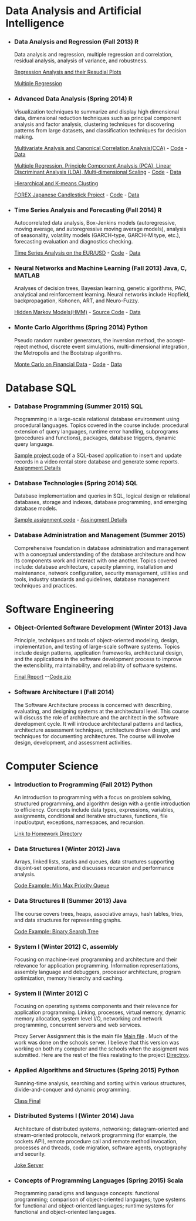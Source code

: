 
# Data Analysis and  Artificial Intelligence

* ### Data Analysis and Regression (Fall 2013) R

    Data analysis and regression, multiple regression and correlation, residual analysis, analysis of variance, and robustness.
      
    [Regression Analysis and their Resudial Plots](./CSC_423/labs/lab_1/CSC423_Lab1.pdf)
    
    [Multiple Regression](./CSC_423/labs/lab_2/CSC423_Lab2.pdf)


* ### Advanced Data Analysis  (Spring 2014) R

    Visualization techniques to summarize and display high dimensional data, dimensional reduction techniques such as principal component analysis and factor analysis, clustering techniques for discovering patterns from large datasets, and classification techniques for decision making.
    
    [Multivariate Analysis and Canonical Correlation Analysis(CCA)](./CSC_424/labs/lab_1/CSC424_Lab1.pdf) - [Code](./CSC_424/labs/lab_1/Rcode.R) - [Data](./CSC_424/labs/lab_1/data.tar.gz)
    
    [Multiple Regression, Principle Component Analysis (PCA), Linear Discriminant Analysis (LDA), Multi‐dimensional Scaling](./CSC_424/labs/lab_2/CSC424_Lab2.pdf) - [Code](./CSC_424/labs/lab_2/Rcode.R) - [Data](./CSC_424/labs/lab_2/data.tar.gz)
    
    [Hierarchical and K-means Clusting](./CSC_424/labs/lab_3/CSC424_Lab3.pdf)
    
    [FOREX Japanese Candlestick Project](./CSC_424/project/forex_candelsticks.pdf) - [Code](./CSC_424/project/projectCode.R) - [Data](./CSC_424/project/data.tar.gz)


* ### Time Series Analysis and Forecasting (Fall 2014) R

    Autocorrelated data analysis, Box-Jenkins models (autoregressive, moving average, and autoregressive moving average models), analysis of seasonality, volatility models (GARCH-type, GARCH-M type, etc.), forecasting evaluation and diagnostics checking.
    
     [Time Series Analysis on the EUR/USD](./CSC_425/final_project/CSC425_Final.pdf) - [Code](CSC_425/final_project/Rcode.R) - [Data](CSC_425/final_project/data.tar.gz)


* ###  Neural Networks and Machine Learning (Fall 2013) Java, C, MATLAB

    Analyses of decision trees, Bayesian learning, genetic algorithms, PAC, analytical and reinforcement learning. Neural networks include Hopfield, backpropagation, Kohonen, ART, and Neuro-Fuzzy.
    
    [Hidden Markov Models(HMM)](./CSC_578/project/documentation.pdf) - [Source Code](./CSC_578/project/sourceCode) - [Data](./CSC_578/project/data.tar.gz)


* ###  Monte Carlo Algorithms (Spring 2014) Python

    Pseudo random number generators, the inversion method, the accept-reject method, discrete event simulations, multi-dimensional integration, the Metropolis and the Bootstrap algorithms.
    
    [Monte Carlo on Financial Data](./CSC_521/final_project/CSC521_Final_Project.pdf) - [Code](./CSC_521/final_project/code.py) - [Data](./CSC_521/final_project/data.tar.gz)


# Database SQL


* ### Database Programming (Summer 2015) SQL

    Programming in a large-scale relational database environment using procedural languages. Topics covered in the course include: procedural extension of query languages, runtime error handling, subprograms (procedures and functions), packages, database triggers, dynamic query language.
      
    [Sample project code](./CSC_452/project.txt) of a SQL-based application to insert and update records in a video rental store database and generate some reports. [Assignment Details](./CSC_452/project15Summer.doc)


* ### Database Technologies (Spring 2014) SQL

    Database implementation and queries in SQL, logical design or relational databases, storage and indexes, database programming, and emerging database models.
    
    [Sample assignment code](./CSC_453/assign5.txt) - [Assingment Details](./CSC_453/Assign5.pdf)


* ### Database Administration and Management (Summer 2015)

    Comprehensive foundation in database administration and management with a conceptual understanding of the database architecture and how its components work and interact with one another. Topics covered include: database architecture, capacity planning, installation and maintenance, network configuration, security management, utilities and tools, industry standards and guidelines, database management techniques and practices.


# Software Engineering


* ### Object-Oriented Software Development (Winter 2013) Java
    
    Principle, techniques and tools of object-oriented modeling, design, implementation, and testing of large-scale software systems. Topics include design patterns, application frameworks, architectural design, and the applications in the software development process to improve the extensibility, maintainability, and reliability of software systems. 
    
    [Final Report](./SE_450/final_report.pdf) --[Code.zip](./SE_450/code.zip)

* ### Software Architecture I (Fall 2014)

    The Software Architecture process is concerned with describing, evaluating, and designing systems at the architectural level. This course will discuss the role of architecture and the architect in the software development cycle. It will introduce architectural patterns and tactics, architecture assessment techniques, architecture driven design, and techniques for documenting architectures. The course will involve design, development, and assessment activities.

# Computer Science


* ### Introduction to Programming (Fall 2012) Python

    An introduction to programming with a focus on problem solving, structured programming, and algorithm design with a gentle introduction to efficiency. Concepts include data types, expressions, variables, assignments, conditional and iterative structures, functions, file input/output, exceptions, namespaces, and recursion. 
      
    [Link to Homework Directory](./CSC_401/)


* ### Data Structures I (Winter 2012) Java

    Arrays, linked lists, stacks and queues, data structures supporting disjoint-set operations, and discusses recursion and performance analysis. 
      
    [Code Example: Min Max Priority Queue](./CSC_402/MyMinMaxPQ.java)


* ### Data Structures II (Summer 2013) Java

    The course covers trees, heaps, associative arrays, hash tables, tries, and data structures for representing graphs.
      
    [Code Example: Binary Search Tree](./CSC_403/MyBST.java)


* ### System I (Winter 2012) C, assembly

    Focusing on machine-level programming and architecture and their relevance for application programming. Information representations, assembly language and debuggers, processor architecture, program optimization, memory hierarchy and caching.  


* ### System II (Winter 2012) C

    Focusing on operating systems components and their relevance for application programming. Linking, processes, virtual memory, dynamic memory allocation, system level I/O, networking and network programming, concurrent servers and web services.
    
    Proxy Server Assignment this is the main file [Main file](./CSC_407/proxy.c) . Much of the work was done on the schools server. I believe that this version was working on both my computer and the schools when the assigment was submitted. Here are the rest of the files realating to the project [Directroy](./CSC_407).


* ### Applied Algorithms and Structures (Spring 2015) Python

    Running-time analysis, searching and sorting within various structures, divide-and-conquer and dynamic programming.
    
    [Class Final](./CSC_421/Final.ipynb)


* ### Distributed Systems I (Winter 2014) Java

    Architecture of distributed systems, networking; datagram-oriented and stream-oriented protocols, network programming (for example, the sockets API), remote procedure call and remote method invocation, processes and threads, code migration, software agents, cryptography and security. 
    
    [Joke Server](./CSC_435/)


* ### Concepts of Programming Languages (Spring 2015) Scala

    Programming paradigms and language concepts: functional programming; comparison of object-oriented languages; type systems for functional and object-oriented languages; runtime systems for functional and object-oriented languages.
